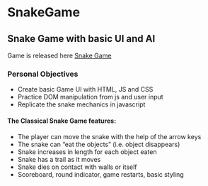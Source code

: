 # SnakeGame
Snake Game with basic UI and AI
---
Game is released here [Snake Game](https://charlietheindiedev.github.io/SnakeGame/)

### Personal Objectives
- Create basic Game UI with HTML, JS and CSS
- Practice DOM manipulation from js and user input
- Replicate the snake mechanics in javascript

#### The Classical Snake Game features:
- The player can move the snake with the help of the arrow keys
- The snake can “eat the objects” (i.e. object disappears)
- Snake increases in length for each object eaten
- Snake has a trail as it moves
- Snake dies on contact with walls or itself
- Scoreboard, round indicator, game restarts, basic styling
